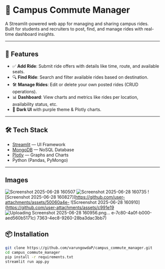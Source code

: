# 🚌 Campus Commute Manager

A Streamlit-powered web app for managing and sharing campus rides.  
Built for students and recruiters to post, find, and manage rides with real-time dashboard insights.

---

## 🚀 Features

- ✅ **Add Ride**: Submit ride offers with details like time, route, and available seats.
- 🔍 **Find Ride**: Search and filter available rides based on destination.
- 🛠️ **Manage Rides**: Edit or delete your own posted rides (CRUD operations).
- 📊 **Dashboard**: View charts and metrics like rides per location, availability status, etc.
- 🎨 **Dark UI** with purple theme & Plotly charts.

---

## 🛠️ Tech Stack

- [Streamlit](https://streamlit.io/) — UI Framework
- [MongoDB](https://www.mongodb.com/) — NoSQL Database
- [Plotly](https://plotly.com/python/) — Graphs and Charts
- Python (Pandas, PyMongo)

---



## Images

![Screenshot 2025-06-28 160507](https://github.com/user-attachments/assets/ae799910-110e-44c3-85a0-4ce99c5a3a6a)
![Screenshot 2025-06-28 160735](https://github.com/user-attachments/assets/152fcd29-e7bc-452c-a8c5-2160457e9c87)
![Screenshot 2025-06-28 160827](https://github.com/user-attachments/assets/50060a4e-
![Screenshot 2025-06-28 160910](https://github.com/user-attachments/assets/c991e19
![Uploading Screenshot 2025-06-28 160956.png…]()
e-7c80-4a0f-b000-aed560b5171c)
7363-4ec8-9260-28ba3dac3bb7)


## 📦 Installation

```bash
git clone https://github.com/varungowdaP/campus_commute_manager.git
cd campus_commute_manager
pip install -r requirements.txt
streamlit run app.py


